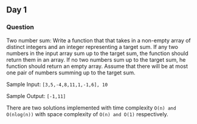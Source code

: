 
## Day 1

### Question
Two number sum:
Write a function that that takes in a non-empty array of distinct
integers and an integer representing a target sum. If any two numbers
in the input array sum up to the target sum, the function should return
them in an array. If no two numbers sum up to the target sum, he function should
return an empty array. Assume that there will be at most one pair of numbers
summing up to the target sum.

Sample Input: `[3,5,-4,8,11,1,-1,6], 10`

Sample Output: `[-1,11]`

There are two solutions implemented with time complexity `O(n) and O(nlog(n))` with
space complexity of `O(n) and O(1)` respectively.
